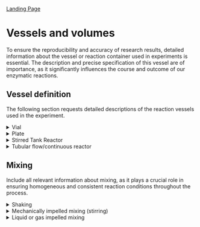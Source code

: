[Landing Page](/Readme.md)

# Vessels and volumes

To ensure the reproducibility and accuracy of research results, detailed information about the vessel or reaction container used in experiments is essential. The description and precise specification of this vessel are of importance, as it significantly influences the course and outcome of our enzymatic reactions.

## Vessel definition

The following section requests detailed descriptions of the reaction vessels used in the experiment.

<details> <Summary>Vial</Summary>

### Vial

Vials are sealable containers available in various sizes and materials, playing a crucial role in sample storage and handling, as well as serving as reaction vessels.


- __vial_size__
  - Type: posfloat
  - Description: The vial's size, which can be its volume or its dimensions.
 
- __vial_size_unit__
  - Type: string
  - Description: For describing the vial size, you can use mL (milliliters) as the unit when referring to volume or cm (centimeters) when referring to dimensions.

- __vial_material__
  - Type: string
  - Description: Specify the material of the vial, such as glass or plastic, as it can influence the reaction.

- __closure_type__
  - Type: string
  - Description: Indicate the type of closure or stopper used for the vial, as it affects sealing and the course of the reaction. If no closure or seal was used for the vial, it should be noted as well.

<hr>

- __special_treament__
  - Type: string
  - Description: If there are any other specific methods, procedures, characteristics or aspects related to the vial or its preparation for the reaction that are important for reproducibility and are not                    described by the aforementioned metadata, they should be explained here.



</details>

<details> <Summary>Plate</Summary>

### Plate

It's crucial to provide detailed information about the plate type, material, well configuration, and other relevant specifications to ensure reproducibility and accuracy of the experimental setup.

- __plate_type__
  - Type: string
  - Description: The type of plate, such as microtiter plate, deep-well plate, or others.
 
- __plate_material__
  - Type: string
  - Description: The material from which the plate is made, such as plastic (polystyrene), glass, or metal.

- __number_of_wells__
  - Type: string
  - Description: The total number of wells or cavities in the plate.

- __well_shape__
  - Type: string
  - Descrption: The shape of the wells, such as round, rectangular, square, etc.
 
- __well_volume__
  - Type: string
  - Description: The volume that each well can hold, usually expressed in µL (microliters).
 
- __well_arrangement__
  - Type: string
  - Description: The arrangement of the wells in the plate, for example, in rows and columns.
 
- __sealing_method__
  - Type: string
  - Description: If the wells were sealed with a sealing film or cover, this should be indicated. (__if_applicable__)

- __sealing_material__
  - Type: string
  - Description: The material of the sealing film or cover. (__if_applicable__)

  <hr>

- __special_treament__
  - Type: string
  - Description: If there are any other specific methods, procedures, characteristics or aspects related to the plate or its preparation for the reaction that are important for reproducibility and are not                    described by the aforementioned metadata, they should be explained here.


</details>



<details> <Summary>Stirred Tank Reactor</Summary>


### StirredTankReactor

Stirred Tank Reactors (STRs) are frequently employed as versatile and controlled vessels, allowing for precise regulation of key parameters like temperature, pH, and agitation speed. All relevant specifications or attributes need to be described.


- __type__
  - Type: string
  - Description: There are several types of Stirred Tank Reactors, differing in design and intended use. A detailed description is required.

- __material__
  - Type: string
  - Description: Material the reactor is made of, e.g. glass, polypropylene etc.

- __volume__
  - Type: posfloat
  - Description: Indicate the total volume capacity of the Stirred Tank Reactor.

- __volume_unit__
  - Type: string
  - Description: The unit of the volume is typically expressed in L (liters).

- __geometry__
  - Type: string
  - Description: The geometry of the reactor, in particular of interest is the ratio of height to width.

- __bottom_type__
  - Type: string
  - Description: Shape of the bottom of the reactor, e.g. a round bottom or a flat bottom.

- __gas_consumption__
  - Type: string
  - Description: Common gases that are supplied to the reactor include, e.g., air, oxygen, hydrogen, etc.

- __gas_supply__
  - Type: string
  - Description: Gas can be supplied to a Stirred Tank Reactor in various ways, such as through sparging using a tube or an aeration basket, bubbling, or direct injection into the reactor vessel.

- __gas_supply_rate__
  - Type: posfloat
  - Description: Specification of the gas supply rate.

- __gas_supply_rate_unit__
  - Type: string
  - Description: The units for the gas supply rate in a Stirred Tank Reactor can be L/min (liters per minute), m³/h (cubic meters per hour), or other volume units per unit of time.

- __temperature_control__
  - Type: string
  - Description: The temperature in a Stirred Tank Reactor can be controlled through various methods, typically using external heat sources or cooling systems such as heating jackets, cooling coils, or external             temperature control units.

<hr>

- __special_treament__
  - Type: string
  - Description: If there are any other specific methods, procedures, characteristics or aspects related to the Stirred Tank Reactor or its preparation for the reaction that are important for reproducibility and are        not described by the aforementioned metadata, they should be explained here.

</details>

<details> <Summary>Tubular flow/continuous reactor</Summary>

### TubularFlowContinuousReactor

When conducting enzymatic reactions in tubular flow or continuous reactors, it is essential to provide detailed information about the reactor setup, e.g. plug flow reactor, and operating conditions to ensure reproducibility and transparency in reporting the experimental process.


- __volume__
  - Type: posfloat
  - Description: Indicate the total volume capacity of the tubular flow/continuous reactor.

- __volume_unit__
  - Type: string
  - Description: The unit of the volume is typically expressed in L (liters).

- __geometry__
  - Type: string
  - Description: The exact geometry of the tubular flow/continuous reactor.

- __reactor_type__
  - Type: string
  - Description: There are several types of tubular flow/continuous reactors, e.g. packed bed reactor, or a plug flow reactor, differing in design and intended use. A detailed description is required.

- __material__
  - Type: string
  - Description: Material the reactor is made of, e.g. glass, stainless steel or other materials.

- __tubing__
  - Type: string
  - Description: When using tubing in a tubular flow/continuous reactor, various pieces of information can be provided, such as tubing material, diameter, length, connections, etc.

- __localisation_of_the_catalyst__
  - Type: string
  - Description: Specify the exact location of the catalyst in the tubular flow/continuous reactor.

<hr>

- __special_treament__
  - Type: string
  - Description: If there are any other specific methods, procedures, characteristics or aspects related to the tubular flow/continuous reactor or its preparation for the reaction that are important for reproducibility     and are not described by the aforementioned metadata, they should be explained here.


</details>


## Mixing

Include all relevant information about mixing, as it plays a crucial role in ensuring homogeneous and consistent reaction conditions throughout the process.

<details> <Summary>Shaking</Summary>

### Shaking

Shaking is an essential method for ensuring uniform mixing and, consequently, recording relevant metadata is crucial for maintaining consistent reaction conditions.


- __shaking_type__
  - Type: string
  - Description: The type of shaking used to mix the reaction could be e.g. horizontal or vertical shaking.

- __deflection__
  - Type: posfloat
  - Description: Information about the extent of deflection of the horizontal shaking system.

- __deflection_unit__
  - Type: string
  - Description: Units such as mm (millimeters) or μm (micrometers) could be used to describe deflection in relation to the movement of the shaking system.

- __speed__
  - Type: posfloat
  - Description: Specify the speed or frequency at which the shaking was conducted.

- __speed_unit__
  - Type: string
  - Description: The shaking speed or frequency could be expressed in units such as rpm (rounds per minute) or Hz (cycles per second).

- __position__
  - Type: string
  - Description: Information regarding the orientation of the vessel in the shaking system relative to deflection.

<hr>

- __special_treament__
  - Type: string
  - Description: If there are any other specific methods, procedures, characteristics or aspects related to the shaking that are important for reproducibility and are not described by the aforementioned metadata, they      should be explained here.

</details>

<details> <Summary>Mechanically impelled mixing (stirring)</Summary>

### MechanicallyImplledmixing

When utilizing mechanically impelled mixing in enzymatic reactions, it is essential to provide information about the mixing method and related parameters.

- __stirring_type__
  - Type: string
  - Description: There are several types of stirring methods used in laboratory and industrial settings, including magnetic stirring, mechanical stirring, overhead stirring and other methods.

- __number_of_stirrers__
  - Type: posfloat
  - Description: The number of stirrers available in the system.

- __distance_between_stirrers__
  - Type: posfloat
  - Description: Information about the distance, spacing or separation between the stirring rods or impellers within a reaction vessel or container.

- __distance_between_stirrers_unit__
  - Type: string
  - Description: The distance between stirrers can be specified in units such as mm (millimeters), cm (centimeters), or m (meters), depending on the size and scale of the stirring system.

- __stirrer_blade_pitch_angle__
  - Type: posfloat
  - Description: The pitch angle at which the blades or paddles of a stirring mechanism are positioned relative to the plane of rotation. It's typically expressed in ° (degrees).

- __number_of_stirrer_blades__
  - Type: posfloat
  - Description: The number of blades on each stirrer.

- __stirrer_geometry__
  - Type: string
  - Description: There are various morphologies or geometries, such as radial impellers, axial impellers, helical ribbon impellers, paddle impellers, and more, depending on its design and intended purpose.

- __speed__
  - Type: posfloat
  - Description: Specify the speed or frequency at which the stirring was conducted.

- __speed_unit__
  - Type: string
  - Description: The unit for stirring speed can be expressed in RPM (revolutions per minute), Hz (Hertz), or rad/s (radians per second), depending on the measurement instruments and scientific conventions used.

- __height_of_stirrer_above_vessel_base__
  - Type: posfloat
  - Description: The vertical distance between the bottom of the vessel or container (where the reaction takes place) and the lowest point of the stirring element or stirrer, which is usually located just above the         vessel base. 

- __height_of_stirrer_above_vessel_base_unit__
  - Type: string
  - Description: Common units for defining the vertical distance between the bottom of the vessel and the lowest point of the stirrer include: mm (millimeters), cm (centimeters) and m (meters).

- __power_per_volume__
  - Type: posfloat
  - Description: The amount of stirring power or energy input into a system per unit volume.

- __power_per_volume_unit__
  - Type: string
  - Description: The units commonly used for expressing the stirring power are W/L (watts per liter) or kW/m³ (kilowatts per cubic meter).

<hr>

- __special_treament__
  - Type: string
  - Description: If there are any other specific methods, procedures, characteristics or aspects related to the mechanically impelled mixing (stirring) that are important for reproducibility and are not described by        the aforementioned metadata, they hould be explained here.


  </details>

  <details> <Summary>Liquid or gas impelled mixing</Summary>

### LiquidOrGasImpelledMixing

Detailed information about the mixing method used, whether it involves liquid or gas impelled mixing, is essential for ensuring the reproducibility and understanding of enzymatic reactions.

- __volume_of_liquid_solid_phase__
  - Type: string
  - Description: In the context of enzymatic reactions or any chemical processes involving heterogeneous mixtures like a liquid and solid phase, essential parameters for describing the system could involve the              composition of the phases, the percentage or fraction of the total volume occupied by the liquid-solid phase mixture, and further information.

- __residence_time__
  - Type: posfloat
  - Description: The residence time, often denoted as "τ" (tau), refers to the average amount of time a substance or component spends inside a specific system or reactor and is to be specified.

 __residence_time_unit__
  - Type: sting
  - Description: The units for residence time can vary depending on the system and the units used for volume and flow rate. Common units include s (seconds), min (minutes), h (hours), or any time-related units.

- __reynolds_number__
  - Type: string
  - Description: The Reynolds number (Re) is a dimensionless quantity used in fluid dynamics to predict the flow regime of a fluid within a specific system. It helps determine whether the flow is laminar, turbulent, or     somewhere in between.

- __passive_mixing__
  - Type: String
  - Description: The design of the coils and the flow patterns created by the geometry of the tubing can lead to passive mixing as the fluid flows through the reactor without the need for external agitation. More           detailed information must be provided to describe the process.

- __active_T_or_Y_mixer__
  - Type: String
  - Description: Key features for describing an active Y or T mixer can include inlet ports, mixer chamber, outlet port, control, materials amon others.

- __pulsing__
  - Type: String
  - Description: The pulsing process involves periodically injecting or introducing specific components, such as reactants or additives, into a reaction system at regular intervals or in a pulsatile manner. More            detailed information must be provided to describe the process.

<hr>

- __special_treament__
  - Type: string
  - Description: If there are any other specific methods, procedures, characteristics or aspects related to the liquid or gas impelled mixing that are important for reproducibility and are not described by the              aforementioned metadata, they hould be explained here.

</details>
